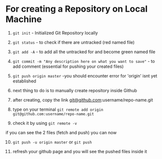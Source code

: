 # For creating a Repository on Local Machine

1. `git init`  - Initialized Git Repository locally

2. `git status` - to check if there are untracked (red named file)

3. `git add -A`  - to add all the untracked for and become green named file

4. `git commit -m "Any description here on what you want to save"`  - to add comment (essential for pushing your created files)

5. `git push origin master` -you should encounter error for 'origin' isnt yet established

6. next thing to do is to manually create repository inside Github

7. after creating, copy the link git@github.com:username/repo-name.git

8. type on your terminal `git remote add origin git@github.com:username/repo-name.git`

9. check it by using `git remote -v`

if you can see the 2 files (fetch and push) you can now 

10. `git push -u origin master` or `git push`

11. refresh your github page and you will see the pushed files inside it

